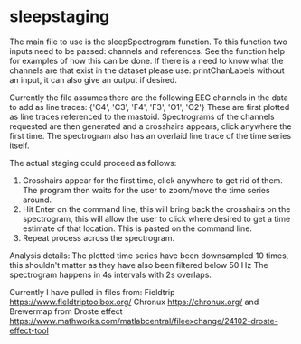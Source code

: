 # sleepstaging
The main file to use is the sleepSpectrogram function. To this function two inputs need to be passed: channels and references. See the function help for examples of how this can be done. If there is a need to know what the channels are that exist in the dataset please use: printChanLabels without an input, it can also give an output if desired. 

Currently the file assumes there are the following EEG channels in the data to add as line traces: {'C4', 'C3', 'F4', 'F3', 'O1', 'O2'} These are first plotted as line traces referenced to the mastoid. Spectrograms of the channels requested are then generated and a crosshairs appears, click anywhere the first time. The spectrogram also has an overlaid line trace of the time series itself. 

The actual staging could proceed as follows: 
1. Crosshairs appear for the first time, click anywhere to get rid of them. The program then waits for the user to zoom/move the time series around. 
2. Hit Enter on the command line, this will bring back the crosshairs on the spectrogram, this will allow the user to click where desired to get a time estimate of that location. This is pasted on the command line. 
3. Repeat process across the spectrogram. 

Analysis details: 
The plotted time series have been downsampled 10 times, this shouldn't matter as they have also been filtered below 50 Hz
The spectrogram happens in 4s intervals with 2s overlaps. 


Currently I have pulled in files from:
Fieldtrip https://www.fieldtriptoolbox.org/
Chronux https://chronux.org/ and
Brewermap from Droste effect https://www.mathworks.com/matlabcentral/fileexchange/24102-droste-effect-tool
